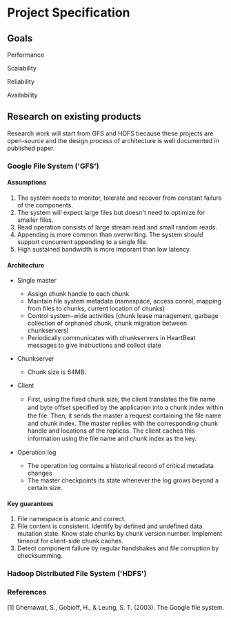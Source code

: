 # Project Specification

## Goals

Performance

Scalability

Reliability

Availability

## Research on existing products
Research work will start from GFS and HDFS because these projects are open-source and the design process of architecture is well documented in published paper.

### Google File System ('GFS')
#### Assumptions
1. The system needs to monitor, tolerate and recover from constant failure of the components.
2. The system will expect large files but doesn't need to optimize for smaller files.
3. Read operation consists of large stream read and small random reads.
4. Appending is more common than overwriting. The system should support concurrent appending to a single file.
5. High sustained bandwidth is more imporant than low latency.

#### Architecture
 - Single master
   - Assign chunk handle to each chunk
   - Maintain file system metadata (namespace, access conrol, mapping from files to chunks, current location of chunks)
   - Control system-wide activities (chunk lease management, garbage collection of orphaned chunk, chunk migration between chunkservers)
   - Periodically communicates with chunkservers in HeartBeat messages to give instructions and collect state

 - Chunkserver
   - Chunk size is 64MB.

 - Client
   - First, using the ﬁxed chunk size, the client translates the ﬁle name and byte oﬀset speciﬁed by the application into a chunk index within the ﬁle. Then, it sends the master a request containing the ﬁle name and chunk index. The master replies with the corresponding chunk handle and locations of the replicas. The client caches this information using the ﬁle name and chunk index as the key. 

 - Operation log
   - The operation log contains a historical record of critical metadata changes
   - The master checkpoints its state whenever the log grows beyond a certain size.

#### Key guarantees
1. File namespace is atomic and correct.
2. File content is consistent. Identify by defined and undefined data mutation state. Know stale chunks by chunk version number. Implement timeout for client-side chunk caches.
3. Detect component failure by regular handshakes and file corruption by checksumming.


### Hadoop Distributed File System ('HDFS')

### References
[1] Ghemawat, S., Gobioff, H., & Leung, S. T. (2003). The Google file system.